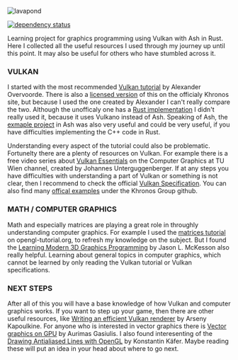![lavapond](https://github.com/hokkonsz/lavapond/assets/54407548/221d3589-282c-48cc-afa2-8181a0e7b332)

[![dependency status](https://deps.rs/repo/github/hokkonsz/lavapond/status.svg)](https://deps.rs/repo/github/hokkonsz/lavapond)

Learning project for graphics programming using Vulkan with Ash in Rust.
Here I collected all the useful resources I used through my journey up until this point.
It may also be useful for others who have stumbled across it.

### VULKAN
I started with the most recommended [Vulkan tutorial](https://vulkan-tutorial.com/Drawing_a_triangle/Drawing/Rendering_and_presentation) by Alexander Overvoorde.
There is also a [licensed version](https://docs.vulkan.org/tutorial/latest/00_Introduction.html) of this on the officialy Khronos site, 
but because I used the one created by Alexander I can't really compare the two.
Although the unofficaly one has a [Rust implementation](https://github.com/bwasty/vulkan-tutorial-rs) I didn't really used it, because it uses Vulkano instead of Ash.
Speaking of Ash, the [exmaple project](https://github.com/ash-rs/ash/tree/master/examples) in Ash was also very useful 
and could be very useful, if you have difficulties implementing the C++ code in Rust.

Understanding every aspect of the tutorial could also be problematic. Fortunelty there are a plenty of resources on Vulkan.
For example there is a free video series about [Vulkan Essentials](https://www.youtube.com/watch?v=tLwbj9qys18&list=PLmIqTlJ6KsE1Jx5HV4sd2jOe3V1KMHHgn) on the Computer Graphics at TU Wien channel, created by Johannes Unterguggenberger.
If at any steps you have difficulties with understanding a part of Vulkan or something is not clear, then I recommend to check the official [Vulkan Specification](https://registry.khronos.org/vulkan/specs/1.3-extensions/html/vkspec.html).
You can also find many [offical examples](https://github.com/KhronosGroup/Vulkan-Samples) under the Khronos Group github.

### MATH / COMPUTER GRAPHICS
Math and especially matrices are playing a great role in throughly understanding computer graphics.
For example I used the [matrices tutorial](https://www.opengl-tutorial.org/beginners-tutorials/tutorial-3-matrices/) on opengl-tutorial.org, to refresh my knowledge on the subject.
But I found the [Learning Modern 3D Graphics Programming](https://paroj.github.io/gltut/) by Jason L. McKesson also really helpful. 
Learning about general topics in computer graphics, which cannot be learned by only reading the Vulkan tutorial or Vulkan specifications.

### NEXT STEPS
After all of this you will have a base knowledge of how Vulkan and computer graphics works. If you want to step up your game, then there
are other useful resources, like [Writing an efficient Vulkan renderer](https://zeux.io/2020/02/27/writing-an-efficient-vulkan-renderer/) by Arseny Kapoulkine. 
For anyone who is interested in vector graphics there is [Vector graphics on GPU](https://gasiulis.name/vector-graphics-on-gpu/) by Aurimas Gasiulis.
I also found interesenting of the [Drawing Antialiased Lines with OpenGL](https://blog.mapbox.com/drawing-antialiased-lines-with-opengl-8766f34192dc) by Konstantin Käfer.
Maybe reading these will put an idea in your head about where to go next.









